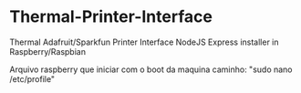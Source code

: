 # Thermal-Printer-Interface
Thermal Adafruit/Sparkfun Printer Interface NodeJS Express installer in Raspberry/Raspbian

Arquivo raspberry que iniciar com o boot da maquina caminho:
"sudo nano /etc/profile"
